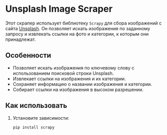 # Unsplash Image Scraper

Этот скрапер использует библиотеку `Scrapy` для сбора изображений с сайта [Unsplash](https://unsplash.com). Он позволяет искать изображения по заданному запросу и извлекать ссылки на фото и категории, к которым они принадлежат.

## Особенности
- Позволяет искать изображения по ключевому слову с использованием поисковой строки Unsplash.
- Извлекает ссылки на изображения и их категории.
- Сохраняет информацию о названии изображения и категории.
- Собирает ссылки на изображения в высоком разрешении.

## Как использовать
1. Установите зависимости:
   ```bash
   pip install scrapy
